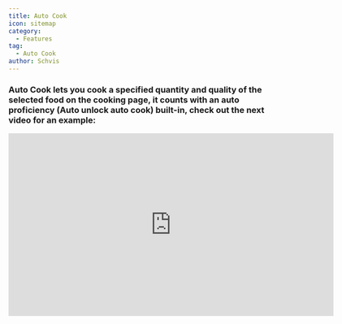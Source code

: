 ```yaml
---
title: Auto Cook
icon: sitemap
category:
  - Features
tag:
  - Auto Cook
author: Schvis
---
```


### Auto Cook lets you cook a specified quantity and quality of the selected food on the cooking page, it counts with an auto proficiency (Auto unlock auto cook) built-in, check out the next video for an example:

<iframe width="640" height="360" src="https://www.youtube.com/embed/T_X13AXiAiY?list=PL5eI1Tb64p56g27qfYk7VuFTz4FK6YrKa" title="Korepi - Auto Cook" frameborder="0" allow="accelerometer; autoplay; clipboard-write; encrypted-media; gyroscope; picture-in-picture; web-share" allowfullscreen></iframe>